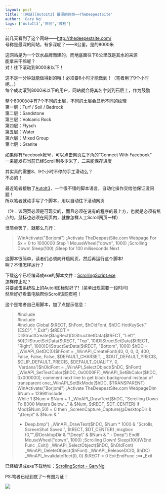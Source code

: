 ```yaml
---
layout: post
title: '[网站][AutoIt3] 最深的网页——TheDeepestSite'
author: 'Gary Ng'
tags: ['AutoIt3','原创','教程']
---
```


前几天看到了这个网站——<http://thedeepestsite.com/>  
 号称是最深的网站，有多深呢？——8公里，是的8000米  
  
  
 这网站是为一个饮水品牌而建的，而地底面往下8公里既是其水的来源  
 能拿来干嘛呢？  
 对！往下滚动到8000米以下！  

这不是一分钟就能做得到的哦！必须要8小时才能做到！（笔者用了9个小时呢。。）  
 每个成功滚到8000米以下的用户，网站就会将其名字刻到石层上，作为鼓励  
  
  
 整个8000米中有7个不同的土层，不同的土层会显示不同的纹理  
 第一层：Turf / Soil / Bedrock  
 第二层：Sandstone  
 第三层：Volcanic Rock  
 第四层：Flysch  
 第五层：Water  
 第六层：Mixed Group  
 第七层：Granite  
  
  
 如果你有Facebook帐号，可以点击网页左下角的“Connect With Facebook”  
 一来能发布当前已经Scroll到多少米了，二来能保存进度  
  
  
 其实真的需要8、9个小时不停的手工滑动么？  
 不必的！  
 
<!-- More -->

最近笔者接触了[AutoIt3](http://www.autoitscript.com/site/)，一个很不错的脚本语言，自动化操作交给他保证没问题！  
 所以笔者就动手写了个脚本，用以自动往下滚动网页  

（注：该网页必须是可现实的，而且必须在说有的程序的最上方，也就是必须有焦点的，鼠标也必须在网页内，就像怎样人工Scroll网页一样）  
  
 很简单罢了，就那么几行：  

> WinActivate("Borjomi") ;Activate TheDeepestSite.com Webpage For \$x =
> 0 to 1000000 Step 1 MouseWheel("down", 1000) ;Scrolling Down!
> Sleep(100) ;Sleep for 100 miliseconds Next

这脚本很简单，读者们必须向开启网页，然后再运行这个脚本!  
 啊？不懂怎样运行？  

下载这个已经编译成exe的脚本文件：[ScrollingScript.exe](http://dl.dropbox.com/u/43619472/%E6%89%B9%E5%A4%84%E7%90%86/AutoIt3/ScollingScript.exe)  
 怎样停止呢？  
 只要点击系统栏上的AutoIt图标就好了!（菜单出现需要一段时间）  
 然后好好看着电脑帮你Scroll该网页吧！  
  
  
 这个是笔者自己用脚本，加了点提示信息：  

> \#include  
> \#include  
> \#include Global \$tRECT, \$hFont, \$hOldFont, \$hDC
> HotKeySet("{ESC}", "\_Exit") \$tRECT =
> DllStructCreate(\$tagRect)DllStructSetData(\$tRECT, "Left",
> 50)DllStructSetData(\$tRECT, "Top", 10)DllStructSetData(\$tRECT,
> "Right", 1000)DllStructSetData(\$tRECT, "Bottom", 1000) \$hDC =
> \_WinAPI\_GetDC(0)\$hFont = \_WinAPI\_CreateFont(40, 0, 0, 0, 400,
> False, False, False, \$DEFAULT\_CHARSET, \_ \$OUT\_DEFAULT\_PRECIS,
> \$CLIP\_DEFAULT\_PRECIS, \$DEFAULT\_QUALITY, 0, 'Verdana')\$hOldFont =
> \_WinAPI\_SelectObject(\$hDC, \$hFont) \_WinAPI\_SetTextColor(\$hDC,
> 0x0000FF)\_WinAPI\_SetBkColor(\$hDC, 0x000000); comment next line to
> get black background instead of transparent
> one;\_WinAPI\_SetBkMode(\$hDC, \$TRANSPARENT) WinActivate("Borjomi")
> ;Activate TheDeepestSite.com WebpageDim \$Num = 1299\#include  
> While 1 \$Num = \$Num + 1 \_WinAPI\_DrawText(\$hDC, "Scrolling Down To
> 8000 Meters Below..." & \$Num, \$tRECT, \$DT\_CENTER) if Mod(\$Num,50)
> = 0 then \_ScreenCapture\_Capture(@DesktopDir & "\\Deep\\" & \$Num & "
> - Deep.bmp") \_WinAPI\_DrawText(\$hDC, \$Num \* 1000 & "Scrolls,
> ScreenShot Saved.", \$tRECT, \$DT\_CENTER) ;msgbox (0,"",@DesktopDir &
> "\\Deep\\" & \$Num & " - Deep") EndIf MouseWheel("down", 1000)
> ;Scrolling Down! Sleep(100)WEnd Func \_Exit()
> \_WinAPI\_SelectObject(\$hDC, \$hOldFont)
> \_WinAPI\_DeleteObject(\$hFont) \_WinAPI\_ReleaseDC(0, \$hDC)
> \_WinAPI\_InvalidateRect(0, 0) \$tRECT = 0 ExitEndFunc ;==\>\_Exit

已经编译成exe下载地址：[ScrolingScript -
GaryNg](http://dl.dropbox.com/u/43619472/%E6%89%B9%E5%A4%84%E7%90%86/AutoIt3/ScrollingScript%20-%20GaryNg.exe)  
  
  
 PS:笔者已经到底了～有图为证！  

[![](http://4.bp.blogspot.com/-b1LOxikaiWc/T_-qwJwswyI/AAAAAAAAB0k/EC_VLivrr6A/s1600/2012-07-13+11-55-30_Borjomi+-+360Chrome.png)](http://4.bp.blogspot.com/-b1LOxikaiWc/T_-qwJwswyI/AAAAAAAAB0k/EC_VLivrr6A/s1600/2012-07-13+11-55-30_Borjomi+-+360Chrome.png)

  
  
  
  
  
  
  

